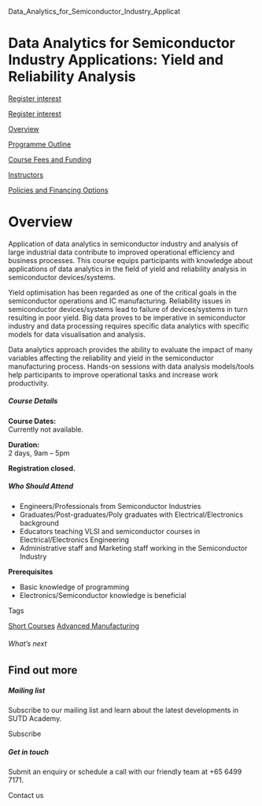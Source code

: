 Data_Analytics_for_Semiconductor_Industry_Applicat



Data Analytics for Semiconductor Industry Applications: Yield and Reliability Analysis
======================================================================================

[Register interest](/admissions/academy/short-courses/short-courses-register-your-interest/?coursename=data-analytics-semiconductor-industry-applications-yield-and-reliability-analysis)

[Register interest](/admissions/academy/short-courses/short-courses-register-your-interest/?coursename=data-analytics-semiconductor-industry-applications-yield-and-reliability-analysis)

[Overview](/course/data-analytics-for-semiconductor-industry-applications-yield-and-reliability-analysis/#tabs)

[Programme Outline](/course/data-analytics-for-semiconductor-industry-applications-yield-and-reliability-analysis/programme-outline/#tabs)

[Course Fees and Funding](/course/data-analytics-for-semiconductor-industry-applications-yield-and-reliability-analysis/course-fees-and-funding/#tabs)

[Instructors](/course/data-analytics-for-semiconductor-industry-applications-yield-and-reliability-analysis/instructors/#tabs)

[Policies and Financing Options](/course/data-analytics-for-semiconductor-industry-applications-yield-and-reliability-analysis/policies-and-financing-options/#tabs)

Overview
========

Application of data analytics in semiconductor industry and analysis of large industrial data contribute to improved operational efficiency and business processes. This course equips participants with knowledge about applications of data analytics in the field of yield and reliability analysis in semiconductor devices/systems.

Yield optimisation has been regarded as one of the critical goals in the semiconductor operations and IC manufacturing. Reliability issues in semiconductor devices/systems lead to failure of devices/systems in turn resulting in poor yield. Big data proves to be imperative in semiconductor industry and data processing requires specific data analytics with specific models for data visualisation and analysis.

Data analytics approach provides the ability to evaluate the impact of many variables affecting the reliability and yield in the semiconductor manufacturing process. Hands-on sessions with data analysis models/tools help participants to improve operational tasks and increase work productivity.

##### **Course Details**

**Course Dates:**  
Currently not available.

**Duration:**  
2 days, 9am – 5pm

**Registration closed.**

##### **Who Should Attend**

* Engineers/Professionals from Semiconductor Industries
* Graduates/Post-graduates/Poly graduates with Electrical/Electronics background
* Educators teaching VLSI and semiconductor courses in Electrical/Electronics Engineering
* Administrative staff and Marketing staff working in the Semiconductor Industry

**Prerequisites**

* Basic knowledge of programming
* Electronics/Semiconductor knowledge is beneficial

Tags

[Short Courses](/admissions/academy/courses-and-modules/?academy-type-course=780)
[Advanced Manufacturing](/admissions/academy/courses-and-modules/?discipline=841)

###### What’s next

Find out more
-------------

##### Mailing list

Subscribe to our mailing list and learn about the latest developments in SUTD Academy.

Subscribe

##### Get in touch

Submit an enquiry or schedule a call with our friendly team at +65 6499 7171.

Contact us

